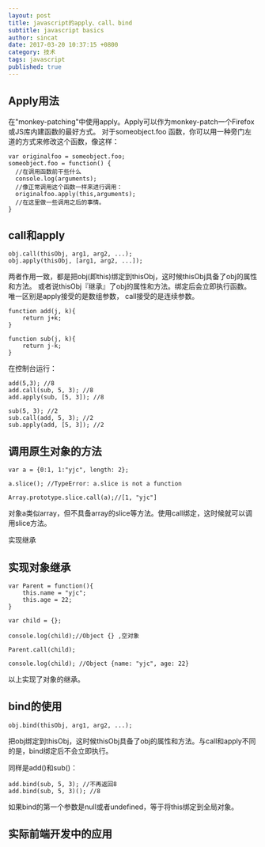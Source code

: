 ```yaml
---
layout: post
title: javascript的apply、call、bind
subtitle: javascript basics
author: sincat
date: 2017-03-20 10:37:15 +0800
category: 技术
tags: javascript
published: true
---
```


## Apply用法
在"monkey-patching"中使用apply。Apply可以作为monkey-patch一个Firefox或JS库内建函数的最好方式。
对于someobject.foo 函数，你可以用一种旁门左道的方式来修改这个函数，像这样：

    var originalfoo = someobject.foo;
    someobject.foo = function() {
      //在调用函数前干些什么
      console.log(arguments);
      //像正常调用这个函数一样来进行调用：
      originalfoo.apply(this,arguments);
      //在这里做一些调用之后的事情。
    }

## call和apply
    
    obj.call(thisObj, arg1, arg2, ...);
    obj.apply(thisObj, [arg1, arg2, ...]);


两者作用一致，都是把obj(即this)绑定到thisObj，这时候thisObj具备了obj的属性和方法。
或者说thisObj『继承』了obj的属性和方法。绑定后会立即执行函数。唯一区别是apply接受的是数组参数，
call接受的是连续参数。


    function add(j, k){
        return j+k;
    }
    
    function sub(j, k){
        return j-k;
    }


在控制台运行：


    add(5,3); //8
    add.call(sub, 5, 3); //8
    add.apply(sub, [5, 3]); //8
    
    sub(5, 3); //2
    sub.call(add, 5, 3); //2
    sub.apply(add, [5, 3]); //2
    
## 调用原生对象的方法


    var a = {0:1, 1:"yjc", length: 2}; 
    
    a.slice(); //TypeError: a.slice is not a function
    
    Array.prototype.slice.call(a);//[1, "yjc"]
    
   
对象a类似array，但不具备array的slice等方法。使用call绑定，这时候就可以调用slice方法。

实现继承

## 实现对象继承

    var Parent = function(){
        this.name = "yjc";
        this.age = 22;
    }
    
    var child = {};
    
    console.log(child);//Object {} ,空对象
    
    Parent.call(child);
    
    console.log(child); //Object {name: "yjc", age: 22}
    
以上实现了对象的继承。

## bind的使用

    obj.bind(thisObj, arg1, arg2, ...);

把obj绑定到thisObj，这时候thisObj具备了obj的属性和方法。与call和apply不同的是，bind绑定后不会立即执行。

同样是add()和sub()：

    add.bind(sub, 5, 3); //不再返回8
    add.bind(sub, 5, 3)(); //8
    
如果bind的第一个参数是null或者undefined，等于将this绑定到全局对象。

## 实际前端开发中的应用

